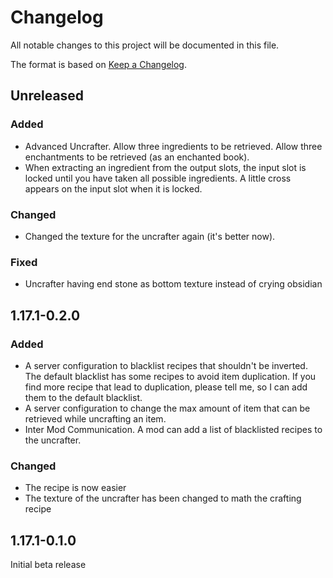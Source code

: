 # Changelog
All notable changes to this project will be documented in this file.

The format is based on [Keep a Changelog](https://keepachangelog.com/en/1.0.0/).

## Unreleased

### Added
- Advanced Uncrafter. Allow three ingredients to be retrieved. Allow three enchantments to be retrieved (as an enchanted book).
- When extracting an ingredient from the output slots, the input slot is locked until you have taken all possible ingredients.
A little cross appears on the input slot when it is locked.

### Changed
- Changed the texture for the uncrafter again (it's better now).

### Fixed
- Uncrafter having end stone as bottom texture instead of crying obsidian

## 1.17.1-0.2.0

### Added
- A server configuration to blacklist recipes that shouldn't be inverted.
The default blacklist has some recipes to avoid item duplication.
If you find more recipe that lead to duplication, please tell me, so I can add them to the default blacklist.
- A server configuration to change the max amount of item that can be retrieved while uncrafting an item.
- Inter Mod Communication. A mod can add a list of blacklisted recipes to the uncrafter.

### Changed
- The recipe is now easier
- The texture of the uncrafter has been changed to math the crafting recipe

## 1.17.1-0.1.0

Initial beta release
